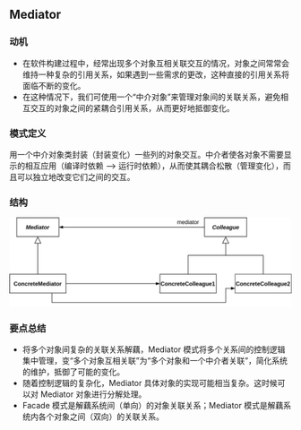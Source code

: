 ## Mediator
### 动机
- 在软件构建过程中，经常出现多个对象互相关联交互的情况，对象之间常常会维持一种复杂的引用关系，如果遇到一些需求的更改，这种直接的引用关系将面临不断的变化。
- 在这种情况下，我们可使用一个“中介对象”来管理对象间的关联关系，避免相互交互的对象之间的紧耦合引用关系，从而更好地抵御变化。

### 模式定义
用一个中介对象类封装（封装变化）一些列的对象交互。中介者使各对象不需要显示的相互应用（编译时依赖 --> 运行时依赖），从而使其耦合松散（管理变化），而且可以独立地改变它们之间的交互。

### 结构
<img src='../imgs/mediator.png'>

### 要点总结
- 将多个对象间复杂的关联关系解藕，Mediator 模式将多个关系间的控制逻辑集中管理，变“多个对象互相关联”为“多个对象和一个中介者关联”，简化系统的维护，抵御了可能的变化。
- 随着控制逻辑的复杂化，Mediator 具体对象的实现可能相当复杂。这时候可以对 Mediator 对象进行分解处理。
- Facade 模式是解藕系统间（单向）的对象关联关系；Mediator 模式是解藕系统内各个对象之间（双向）的关联关系。